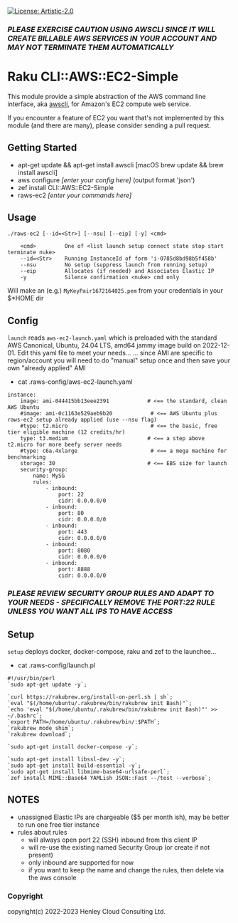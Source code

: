 [![License: Artistic-2.0](https://img.shields.io/badge/License-Artistic%202.0-0298c3.svg)](https://opensource.org/licenses/Artistic-2.0)

### _PLEASE EXERCISE CAUTION USING AWSCLI SINCE IT WILL CREATE BILLABLE AWS SERVICES IN YOUR ACCOUNT AND MAY NOT TERMINATE THEM AUTOMATICALLY_

# Raku CLI::AWS::EC2-Simple

This module provide a simple abstraction of the AWS command line interface, aka [awscli](https://aws.amazon.com/cli/), for Amazon's EC2 compute web service.

If you encounter a feature of EC2 you want that's not implemented by this module (and there are many), please consider sending a pull request.

## Getting Started

- apt-get update && apt-get install awscli [macOS brew update && brew install awscli]
- aws configure _[enter your config here]_  (output format 'json')
- zef install CLI::AWS::EC2-Simple
- raws-ec2 _[enter your commands here]_

## Usage

```
./raws-ec2 [--id=<Str>] [--nsu] [--eip] [-y] <cmd>
  
    <cmd>         One of <list launch setup connect state stop start terminate nuke>
    --id=<Str>    Running InstanceId of form 'i-0785d8bd98b5f458b'
    --nsu         No setup (suppress launch from running setup)
    --eip         Allocates (if needed) and Associates Elastic IP
    -y            Silence confirmation <nuke> cmd only
```

Will make an (e.g.) ```MyKeyPair1672164025.pem``` from your credentials in your $*HOME dir

## Config

```launch``` reads ```aws-ec2-launch.yaml``` which is preloaded with the standard AWS Canonical, Ubuntu, 24.04 LTS, amd64 jammy image build on 2022-12-01.
Edit this yaml file to meet your needs...
... since AMI are specific to region/account you will need to do "manual" setup once and then save your own "already applied" AMI

- cat .raws-config/aws-ec2-launch.yaml 

```
instance:
    image: ami-044415bb13eee2391            # <== the standard, clean AWS Ubuntu
    #image: ami-0c1163e529aeb9b20            # <== AWS Ubuntu plus raws-ec2 setup already applied (use --nsu flag)
    #type: t2.micro                          # <== the basic, free tier eligible machine (12 credits/hr)
    type: t3.medium                         # <== a step above t2.micro for more beefy server needs
    #type: c6a.4xlarge                       # <== a mega machine for benchmarking
    storage: 30                             # <== EBS size for launch
    security-group:
        name: MySG
        rules:
            - inbound:
                port: 22
                cidr: 0.0.0.0/0
            - inbound:
                port: 80
                cidr: 0.0.0.0/0
            - inbound:
                port: 443
                cidr: 0.0.0.0/0
            - inbound:
                port: 8080
                cidr: 0.0.0.0/0
            - inbound:
                port: 8888
                cidr: 0.0.0.0/0
```

### _PLEASE REVIEW SECURITY GROUP RULES AND ADAPT TO YOUR NEEDS - SPECIFICALLY REMOVE THE PORT:22 RULE UNLESS YOU WANT ALL IPS TO HAVE ACCESS_

## Setup

```setup``` deploys docker, docker-compose, raku and zef to the launchee...

- cat .raws-config/launch.pl

```
#!/usr/bin/perl
`sudo apt-get update -y`;

`curl https://rakubrew.org/install-on-perl.sh | sh`;
`eval "$(/home/ubuntu/.rakubrew/bin/rakubrew init Bash)"`;
`echo 'eval "$(/home/ubuntu/.rakubrew/bin/rakubrew init Bash)"' >> ~/.bashrc`;
`export PATH=/home/ubuntu/.rakubrew/bin/:$PATH`;
`rakubrew mode shim`;
`rakubrew download`;

`sudo apt-get install docker-compose -y`;

`sudo apt-get install libssl-dev -y`;
`sudo apt-get install build-essential -y`;
`sudo apt-get install libmime-base64-urlsafe-perl`;
`zef install MIME::Base64 YAMLish JSON::Fast --/test --verbose`;
```

## NOTES

- unassigned Elastic IPs are chargeable ($5 per month ish), may be better to run one free tier instance
- rules about rules
  - will always open port 22 (SSH) inbound from this client IP
  - will re-use the existing named Security Group (or create if not present)
  - only inbound are supported for now 
  -  if you want to keep the name and change the rules, then delete via the aws console

### Copyright
copyright(c) 2022-2023 Henley Cloud Consulting Ltd.
